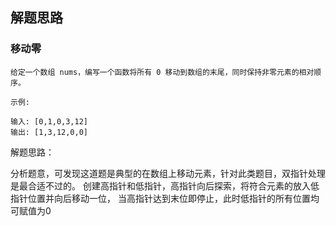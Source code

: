 ## 解题思路

### 移动零

```text
给定一个数组 nums，编写一个函数将所有 0 移动到数组的末尾，同时保持非零元素的相对顺序。

示例:

输入: [0,1,0,3,12]
输出: [1,3,12,0,0]

```


解题思路：

分析题意，可发现这道题是典型的在数组上移动元素，针对此类题目，双指针处理是最合适不过的。
创建高指针和低指针，高指针向后探索，将符合元素的放入低指针位置并向后移动一位，
当高指针达到末位即停止，此时低指针的所有位置均可赋值为0